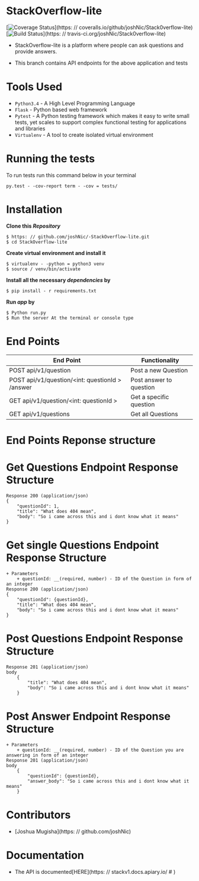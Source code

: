 # StackOverflow-lite

[![Coverage Status](https://coveralls.io/repos/github/joshNic/Stack0verflow-lite/badge.svg)](https: // coveralls.io/github/joshNic/Stack0verflow-lite)
[![Build Status](https://travis-ci.org/joshNic/Stack0verflow-lite.svg?branch=tests)](https: // travis-ci.org/joshNic/Stack0verflow-lite)

- StackOverflow-lite is a platform where people can ask questions and provide answers.

- This branch contains API endpoints for the above application and tests

# Tools Used
- `Python3.4` - A High Level Programming Language
- `Flask` - Python based web framework
- `Pytest` - A Python testing  framework which makes it easy to write small tests, yet scales to support complex functional testing for applications and libraries
- `Virtualenv` - A tool to create isolated virtual environment

# Running the tests
To run tests run this command below in your terminal

```
py.test - -cov-report term - -cov = tests/
```

# Installation
**Clone this _Repository_**
```
$ https: // github.com/joshNic/-StackOverflow-lite.git
$ cd StackOverflow-lite
```
**Create virtual environment and install it**
```
$ virtualenv - -python = python3 venv
$ source / venv/bin/activate
```
**Install all the necessary _dependencies_ by**
```
$ pip install - r requirements.txt
```
**Run _app_ by**
```
$ Python run.py
$ Run the server At the terminal or console type
```
# End Points
|           End Point | Functionality |
| -------------------------------------- | ----------------------------------------- |
|     POST   api/v1/question | Post a new Question |
|     POST api/v1/question/<int: questionId > /answer | Post answer to question |
|     GET  api/v1/question/<int: questionId > |             Get a specific question |
|     GET  api/v1/questions | Get all Questions |


# End Points Reponse structure
# Get Questions Endpoint Response Structure
```
Response 200 (application/json)
{
    "questionId": 1,
    "title": "What does 404 mean",
    "body": "So i came across this and i dont know what it means"
}
```
# Get single Questions Endpoint Response Structure
```
+ Parameters
    + questionId: __(required, number) - ID of the Question in form of an integer
Response 200 (application/json)
{
    "questionId": {questionId},
    "title": "What does 404 mean",
    "body": "So i came across this and i dont know what it means"
}
```
# Post Questions Endpoint Response Structure
```
Response 201 (application/json)
body
    {
        "title": "What does 404 mean",
        "body": "So i came across this and i dont know what it means"
    }
```

# Post Answer Endpoint Response Structure
```
+ Parameters
    + questionId: __(required, number) - ID of the Question you are answering in form of an integer
Response 201 (application/json)
body
    {
        "questionId": {questionId},
        "answer_body": "So i came across this and i dont know what it means"
    }
```

# Contributors
- [Joshua Mugisha](https: // github.com/joshNic)

# Documentation
- The API is documented[HERE](https: // stackv1.docs.apiary.io/  # )
